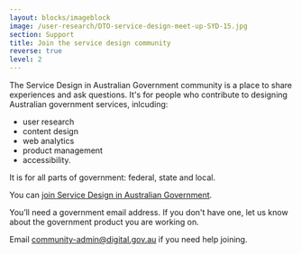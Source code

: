 ```yaml
---
layout: blocks/imageblock
image: /user-research/DTO-service-design-meet-up-SYD-15.jpg
section: Support
title: Join the service design community
reverse: true
level: 2
---
```

The Service Design in Australian Government community is a place to share experiences and ask questions. It's for people who contribute to designing Australian government services, inlcuding:
* user research
* content design
* web analytics
* product management
* accessibility.

It is for all parts of government: federal, state and local.

You can [join Service Design in Australian Government](https://docs.google.com/a/digital.gov.au/forms/d/e/1FAIpQLSew8K2LIZNFI8k1r9a3p6gQuIkuJ8b-7Yl99HI0W_gTZRgjkg/viewform?c=0&w=1). 

You’ll need a government email address. If you don't have one, let us know about the government product you are working on.

Email [community-admin@digital.gov.au](mailto:community-admin@digital.gov.au) if you need help joining.
